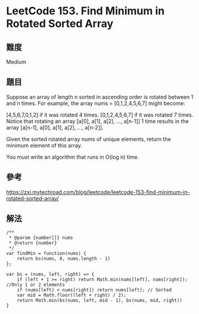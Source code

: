 # LeetCode 153. Find Minimum in Rotated Sorted Array

## 難度

Medium

## 題目

Suppose an array of length n sorted in ascending order is rotated between 1 and n times. For example, the array nums = [0,1,2,4,5,6,7] might become:

[4,5,6,7,0,1,2] if it was rotated 4 times.
[0,1,2,4,5,6,7] if it was rotated 7 times.
Notice that rotating an array [a[0], a[1], a[2], ..., a[n-1]] 1 time results in the array [a[n-1], a[0], a[1], a[2], ..., a[n-2]].

Given the sorted rotated array nums of unique elements, return the minimum element of this array.

You must write an algorithm that runs in O(log n) time.

## 參考

https://zxi.mytechroad.com/blog/leetcode/leetcode-153-find-minimum-in-rotated-sorted-array/

## 解法
```
/**
 * @param {number[]} nums
 * @return {number}
 */
var findMin = function(nums) {
    return bs(nums, 0, nums.length - 1)
};

var bs = (nums, left, right) => {
    if (left + 1 >= right) return Math.min(nums[left], nums[right]); //Only 1 or 2 elements
    if (nums[left] < nums[right]) return nums[left]; // Sorted
    var mid = Math.floor((left + right) / 2);
    return Math.min(bs(nums, left, mid - 1), bs(nums, mid, right))
}
```